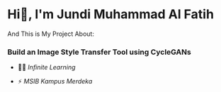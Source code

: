<h1>Hi👋, I'm Jundi Muhammad Al Fatih</h1>

And This is My Project About:

<h3>Build an Image Style Transfer Tool using CycleGANs</h3>

- 👨‍💻 *Infinite Learning*

- ⚡ *MSIB Kampus Merdeka*
